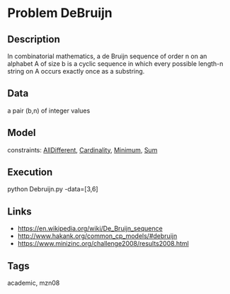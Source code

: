 # Problem DeBruijn
## Description
In combinatorial mathematics, a de Bruijn sequence of order n on an alphabet A of size b is a cyclic sequence
in which every possible length-n string on A occurs exactly once as a substring.

## Data
  a pair (b,n) of integer values

## Model
  constraints: [AllDifferent](http://pycsp.org/documentation/constraints/AllDifferent), [Cardinality](http://pycsp.org/documentation/constraints/Cardinality), [Minimum](http://pycsp.org/documentation/constraints/Minimum), [Sum](http://pycsp.org/documentation/constraints/Sum)

## Execution
  python Debruijn.py -data=[3,6]

## Links
  - https://en.wikipedia.org/wiki/De_Bruijn_sequence
  - http://www.hakank.org/common_cp_models/#debruijn
  - https://www.minizinc.org/challenge2008/results2008.html

## Tags
  academic, mzn08
